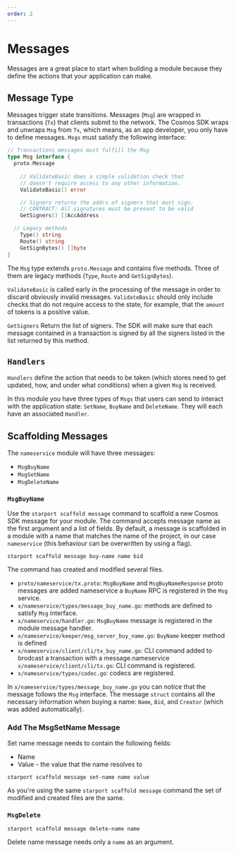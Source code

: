 ```yaml
---
order: 2
---
```


# Messages

Messages are a great place to start when building a module because they define the actions that your application can make.

## Message Type

Messages trigger state transitions. Messages (`Msg`) are wrapped in transactions (`Tx`) that clients submit to the network. The Cosmos SDK wraps and unwraps `Msg` from `Tx`, which means, as an app developer, you only have to define messages. `Msgs` must satisfy the following interface:

```go
// Transactions messages must fulfill the Msg
type Msg interface {
  proto.Message
  
	// ValidateBasic does a simple validation check that
	// doesn't require access to any other information.
	ValidateBasic() error

	// Signers returns the addrs of signers that must sign.
	// CONTRACT: All signatures must be present to be valid
	GetSigners() []AccAddress

  // Legacy methods
	Type() string
	Route() string
	GetSignBytes() []byte
}
```

The `Msg` type extends `proto.Message` and contains five methods. Three of them are legacy methods (`Type`, `Route` and `GetSignBytes`).

`ValidateBasic` is called early in the processing of the message in order to discard obviously invalid messages. `ValidateBasic` should only include checks that do not require access to the state, for example, that the `amount` of tokens is a positive value.

`GetSigners` Return the list of signers. The SDK will make sure that each message contained in a transaction is signed by all the signers listed in the list returned by this method.

## `Handlers`

`Handlers` define the action that needs to be taken (which stores need to get updated, how, and under what conditions) when a given `Msg` is received.

In this module you have three types of `Msgs` that users can send to interact with the application state: `SetName`, `BuyName` and `DeleteName`. They will each have an associated `Handler`.

## Scaffolding Messages

The `nameservice` module will have three messages:

* `MsgBuyName`
* `MsgSetName`
* `MsgDeleteName`

### `MsgBuyName`

Use the `starport scaffold message` command to scaffold a new Cosmos SDK message for your module. The command accepts message name as the first argument and a list of fields. By default, a message is scaffolded in a module with a name that matches the name of the project, in our case `nameservice` (this behaviour can be overwritten by using a flag).

```
starport scaffold message buy-name name bid
```

The command has created and modified several files.

* `proto/nameservice/tx.proto`: `MsgBuyName` and `MsgBuyNameResponse` proto messages are added nameservice a `BuyName` RPC is registered in the `Msg` service.
* `x/nameservice/types/message_buy_name.go`: methods are defined to satisfy `Msg` interface.
* `x/nameservice/handler.go`: `MsgBuyName` message is registered in the module message handler.
* `x/nameservice/keeper/msg_server_buy_name.go`: `BuyName` keeper method is defined
* `x/nameservice/client/cli/tx_buy_name.go`: CLI command added to brodcast a transaction with a message.nameservice `x/nameservice/client/cli/tx.go`: CLI command is registered.
* `x/nameservice/types/codec.go`: codecs are registered.

In `x/nameservice/types/message_buy_name.go` you can notice that the message follows the `Msg` interface. The message `struct` contains all the necessary information when buying a name: `Name`, `Bid`, and `Creator` (which was added automatically).

### Add The MsgSetName Message

Set name message needs to contain the following fields:

* Name
* Value - the value that the name resolves to

```
starport scaffold message set-name name value
```

As you're using the same `starport scaffold message` command the set of modified and created files are the same.

### `MsgDelete`

```
starport scaffold message delete-name name
```

Delete name message needs only a `name` as an argument.
